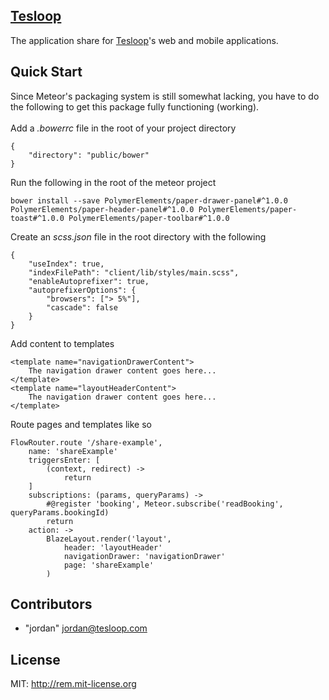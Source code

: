 ## [Tesloop](https://tesloop.com)

The application share for [Tesloop](https://tesloop.com)'s web and mobile applications.

## Quick Start

Since Meteor's packaging system is still somewhat lacking, you have to do the following to get this package fully functioning (working).
<br>
<br>
Add a *.bowerrc* file in the root of your project directory

	{
		"directory": "public/bower"
	}

Run the following in the root of the meteor project

	bower install --save PolymerElements/paper-drawer-panel#^1.0.0 PolymerElements/paper-header-panel#^1.0.0 PolymerElements/paper-toast#^1.0.0 PolymerElements/paper-toolbar#^1.0.0

Create an *scss.json* file in the root directory with the following

	{
		"useIndex": true,
		"indexFilePath": "client/lib/styles/main.scss",
		"enableAutoprefixer": true,
		"autoprefixerOptions": {
			"browsers": ["> 5%"],
			"cascade": false
		}
	}

Add content to templates

	<template name="navigationDrawerContent">
		The navigation drawer content goes here...
	</template>
	<template name="layoutHeaderContent">
		The navigation drawer content goes here...
	</template>

Route pages and templates like so


	FlowRouter.route '/share-example',
		name: 'shareExample'
		triggersEnter: [
			(context, redirect) ->
				return
		]
		subscriptions: (params, queryParams) ->
			#@register 'booking', Meteor.subscribe('readBooking', queryParams.bookingId)
			return
		action: ->
			BlazeLayout.render('layout',
				header: 'layoutHeader'
				navigationDrawer: 'navigationDrawer'
				page: 'shareExample'
			)


## Contributors

* "jordan" [jordan@tesloop.com](email:jordan@tesloop.com)

## License

MIT: http://rem.mit-license.org
